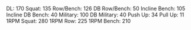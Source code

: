 DL: 170
 Squat: 135
 Row/Bench: 126
 DB Row/Bench: 50
 Incline Bench: 105
 Incline DB Bench: 40
 Military: 100
 DB Military: 40
 Push Up: 34
 Pull Up: 11
 1RPM Squat: 280
 1RPM Row: 225
 1RPM Bench: 210

